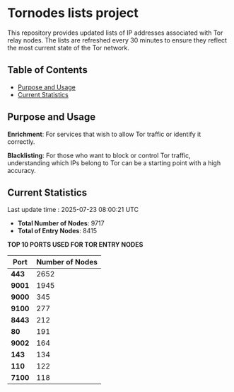 # Tornodes lists project

This repository provides updated lists of IP addresses associated with Tor relay nodes. The lists are refreshed every 30 minutes to ensure they reflect the most current state of the Tor network.

## Table of Contents

- [Purpose and Usage](#purpose-and-usage)
- [Current Statistics](#current-statistics)


## Purpose and Usage

**Enrichment**: For services that wish to allow Tor traffic or identify it correctly.

**Blacklisting**: For those who want to block or control Tor traffic, understanding which IPs belong to Tor can be a starting point with a high accuracy.

## Current Statistics

Last update time : 2025-07-23 08:00:21 UTC

- **Total Number of Nodes**: 9717
- **Total of Entry Nodes**: 8415

**TOP 10 PORTS USED FOR TOR ENTRY NODES**

| **Port** | **Number of Nodes** |
|------|-----------------|
| **443**   | 2652  |
| **9001**   | 1945  |
| **9000**   | 345  |
| **9100**   | 277  |
| **8443**   | 212  |
| **80**   | 191  |
| **9002**   | 164  |
| **143**   | 134  |
| **110**   | 122  |
| **7100**   | 118  |

